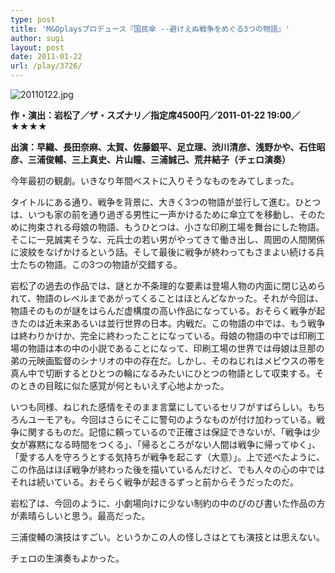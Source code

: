 ```yaml
---
type: post
title: 'M&Oplaysプロデュース『国民傘 --避けえぬ戦争をめぐる3つの物語』'
author: sugi
layout: post
date: 2011-01-22
url: /play/3726/
---
```

<img alt="20110122.jpg" src="/images/play/20110122.jpg" class="alignleft" />

**作・演出：岩松了／ザ・スズナリ／指定席4500円／2011-01-22 19:00／★★★★**

**出演：早織、長田奈麻、太賀、佐藤銀平、足立理、渋川清彦、浅野かや、石住昭彦、三浦俊輔、三上真史、片山瞳、三浦誠己、荒井結子（チェロ演奏）**

今年最初の観劇。いきなり年間ベストに入りそうなものをみてしまった。

タイトルにある通り、戦争を背景に、大きく3つの物語が並行して進む。ひとつは、いつも家の前を通り過ぎる男性に一声かけるために傘立てを移動し、そのために拘束される母娘の物語、もうひとつは、小さな印刷工場を舞台にした物語。そこに一見誠実そうな、元兵士の若い男がやってきて働き出し、周囲の人間関係に波紋をなげかけるという話。そして最後に戦争が終わってもさまよい続ける兵士たちの物語。この3つの物語が交錯する。

岩松了の過去の作品では、謎とか不条理的な要素は登場人物の内面に閉じ込められて、物語のレベルまであがってくることはほとんどなかった。それが今回は、物語そのものが謎をはらんだ虚構度の高い作品になっている。おそらく戦争が起きたのは近未来あるいは並行世界の日本。内戦だ。この物語の中では、もう戦争は終わりかけか、完全に終わったことになっている。母娘の物語の中では印刷工場の物語は本の中の小説であることになって、印刷工場の世界では母娘は旦那の弟の元映画監督のシナリオの中の存在だ。しかし、そのねじれはメビウスの帯を真ん中で切断するとひとつの輪になるみたいにひとつの物語として収束する。そのときの目眩に似た感覚が何ともいえず心地よかった。

いつも同様、ねじれた感情をそのまま言葉にしているセリフがすばらしい。もちろんユーモアも。今回はさらにそこに警句のようなものが付け加わっている。戦争に関するものだ。記憶に頼っているので正確さは保証できないが、「戦争は少女が寡黙になる時間をつくる」、「帰るところがない人間は戦争に帰ってゆく」、「愛する人を守ろうとする気持ちが戦争を起こす（大意）」。上で述べたように、この作品はほぼ戦争が終わった後を描いているんだけど、でも人々の心の中ではそれは続いている。おそらく戦争が起きるずっと前からそうだったのだ。

岩松了は、今回のように、小劇場向けに少ない制約の中のびのび書いた作品の方が素晴らしいと思う。最高だった。

三浦俊輔の演技はすごい。というかこの人の怪しさはとても演技とは思えない。

チェロの生演奏もよかった。


